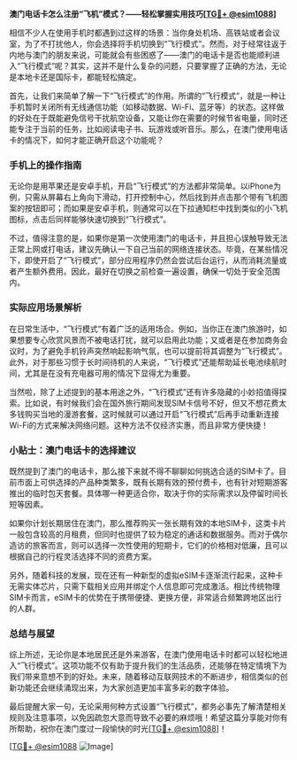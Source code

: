 **澳门电话卡怎么注册“飞机”模式？——轻松掌握实用技巧[[TG💪+ @esim1088](https://t.me/s/esim1088)]**

相信不少人在使用手机时都遇到过这样的场景：当你身处机场、高铁站或者会议室，为了不打扰他人，你会选择将手机切换到“飞行模式”。然而，对于经常往返于内地与澳门的朋友来说，可能就会有些困惑了——澳门的电话卡是否也能顺利进入“飞行模式”呢？其实，这并不是什么复杂的问题，只要掌握了正确的方法，无论是本地卡还是国际卡，都能轻松搞定。

首先，让我们来简单了解一下“飞行模式”的作用。所谓的“飞行模式”，就是一种让手机暂时关闭所有无线通信功能（如移动数据、Wi-Fi、蓝牙等）的状态。这样做的好处在于既能避免信号干扰航空设备，又能让你在需要的时候节省电量，同时还能专注于当前的任务，比如阅读电子书、玩游戏或听音乐。那么，在澳门使用电话卡的情况下，如何才能正确开启这个功能呢？

### 手机上的操作指南

无论你是用苹果还是安卓手机，开启“飞行模式”的方法都非常简单。以iPhone为例，只需从屏幕右上角向下滑动，打开控制中心，然后找到并点击那个带有飞机图案的按钮即可；而如果是安卓手机，则通常可以在下拉通知栏中找到类似的小飞机图标，点击后同样能够快速切换到“飞行模式”。

不过，值得注意的是，如果你是第一次使用澳门的电话卡，并且担心误触导致无法正常上网或打电话，建议先确认一下自己当前的网络连接状态。毕竟，在某些情况下，即使开启了“飞行模式”，部分应用程序仍然会尝试后台运行，从而消耗流量或者产生额外费用。因此，最好在切换之前检查一遍设置，确保一切处于安全范围内。

### 实际应用场景解析

在日常生活中，“飞行模式”有着广泛的适用场合。例如，当你正在澳门旅游时，如果想要专心欣赏风景而不被电话打扰，就可以启用此功能；又或者是在参加商务会议时，为了避免手机铃声突然响起影响气氛，也可以提前将其调整为“飞行模式”。此外，对于那些习惯于长时间待机的人来说，“飞行模式”还能帮助延长电池续航时间，尤其是在没有充电器可用的情况下显得尤为重要。

当然啦，除了上述提到的基本用途之外，“飞行模式”还有许多隐藏的小妙招值得探索。比如说，有时候我们会在国外旅行期间发现SIM卡信号不好，但又不想花费太多钱购买当地的漫游套餐，这时候就可以通过开启“飞行模式”后再手动重新连接Wi-Fi的方式来解决网络问题。这种方法不仅经济实惠，而且非常方便快捷！

### 小贴士：澳门电话卡的选择建议

既然提到了澳门的电话卡，那么接下来就不得不聊聊如何挑选合适的SIM卡了。目前市面上可供选择的产品种类繁多，既有长期有效的预付费卡，也有针对短期游客推出的临时包天套餐。具体哪一种更适合你，取决于你的实际需求以及停留时间长短等因素。

如果你计划长期居住在澳门，那么推荐购买一张长期有效的本地SIM卡，这类卡片一般包含较高的月租费，但同时也提供了较为稳定的通话和数据服务。而对于偶尔造访的旅客而言，则可以选择一次性使用的短期卡，它们的价格相对低廉，且可以根据自己的行程灵活选择不同的资费方案。

另外，随着科技的发展，现在还有一种新型的虚拟eSIM卡逐渐流行起来，这种卡无需实体芯片，只需下载相关应用并绑定个人信息即可完成激活。相比传统物理SIM卡而言，eSIM卡的优势在于携带便捷、更换方便，非常适合频繁跨地区出行的人群。

### 总结与展望

综上所述，无论你是本地居民还是外来游客，在澳门使用电话卡时都可以轻松地进入“飞行模式”。这项功能不仅有助于提升我们的生活品质，还能够在特定情境下为我们带来意想不到的好处。未来，随着移动互联网技术的不断进步，相信类似的创新功能还会继续涌现出来，为大家创造更加丰富多彩的数字体验。

最后提醒大家一句，无论采用何种方式设置“飞行模式”，都务必事先了解清楚相关规则及注意事项，以免因疏忽大意而导致不必要的麻烦哦！希望这篇分享能对你有所帮助，祝你在澳门度过一段愉快的时光[[TG💪+ @esim1088](https://t.me/s/esim1088)]！

[[TG💪+ @esim1088](https://t.me/s/esim1088) ![Image](https://i.postimg.cc/4NQfJmqS/Snipaste-2025-05-13-00-14-12.png)]